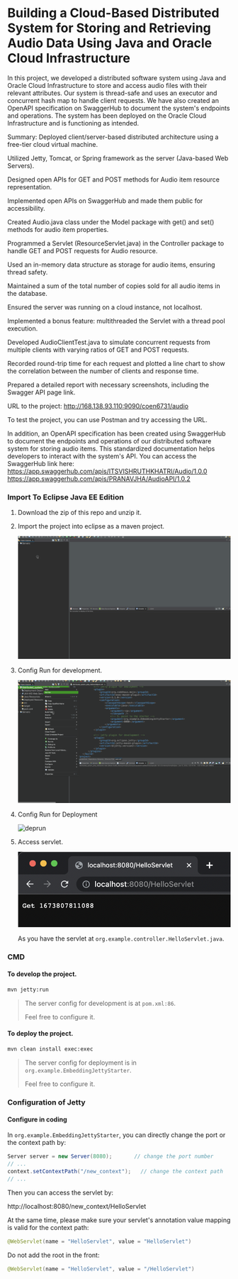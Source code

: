 # Building a Cloud-Based Distributed System for Storing and Retrieving Audio Data Using Java and Oracle Cloud Infrastructure

In this project, we developed a distributed software system using Java and Oracle Cloud Infrastructure to store and access audio files with their 
relevant attributes. Our system is thread-safe and uses an executor and concurrent hash map to handle client requests. We have also created an OpenAPI 
specification on SwaggerHub to document the system's endpoints and operations. The system has been deployed on the Oracle Cloud Infrastructure and is 
functioning as intended.

Summary:
Deployed client/server-based distributed architecture using a free-tier cloud virtual machine.

Utilized Jetty, Tomcat, or Spring framework as the server (Java-based Web Servers).

Designed open APIs for GET and POST methods for Audio item resource representation.

Implemented open APIs on SwaggerHub and made them public for accessibility.

Created Audio.java class under the Model package with get() and set() methods for audio item properties.

Programmed a Servlet (ResourceServlet.java) in the Controller package to handle GET and POST requests for Audio resource.

Used an in-memory data structure as storage for audio items, ensuring thread safety.

Maintained a sum of the total number of copies sold for all audio items in the database.

Ensured the server was running on a cloud instance, not localhost.

Implemented a bonus feature: multithreaded the Servlet with a thread pool execution.

Developed AudioClientTest.java to simulate concurrent requests from multiple clients with varying ratios of GET and POST requests.

Recorded round-trip time for each request and plotted a line chart to show the correlation between the number of clients and response time.

Prepared a detailed report with necessary screenshots, including the Swagger API page link.


URL to the project: http://168.138.93.110:9090/coen6731/audio

To test the project, you can use Postman and try accessing the URL.

In addition, an OpenAPI specification has been created using SwaggerHub to document the endpoints and operations of our distributed software system for storing audio items. This standardized documentation helps developers to interact with the system's API. You can access the SwaggerHub link here: https://app.swaggerhub.com/apis/ITSVISHRUTHKHATRI/Audio/1.0.0
https://app.swaggerhub.com/apis/PRANAVJHA/AudioAPI/1.0.2

### Import To Eclipse Java EE Edition

1. Download the zip of this repo and unzip it.

2. Import the project into eclipse as a maven project.

   ![import](img/import.gif)

3. Config Run for development.

   ![](img/jettyrun.gif)

4. Config Run for Deployment

   ![deprun](img/deprun.gif)

5. Access servlet.

   ![image-20230115133718047](img/get.png)

   As you have the servlet at `org.example.controller.HelloServlet.java`.



### CMD

#### To develop the project.

``` bash 
mvn jetty:run
```

> The server config for development is at `pom.xml:86`.
>
> Feel free to configure it.



#### To deploy the project.

``` bash
mvn clean install exec:exec
```
> The server config for deployment is in `org.example.EmbeddingJettyStarter`.
>
> Feel free to configure it.



### Configuration of Jetty

#### Configure in coding

In `org.example.EmbeddingJettyStarter`, you can directly change the port or the context path by:

``` java
Server server = new Server(8080);		// change the port number 
// ...
context.setContextPath("/new_context");   // change the context path
// ...
```

Then you can access the servlet by:

http://localhost:8080/new_context/HelloServlet

At the same time, please make sure your servlet's annotation value mapping is valid for the context path:

``` java
@WebServlet(name = "HelloServlet", value = "HelloServlet")
```

Do not add the root in the front:

``` java
@WebServlet(name = "HelloServlet", value = "/HelloServlet")
```
